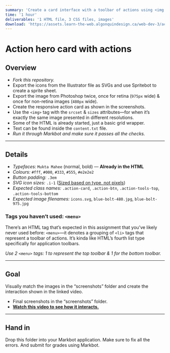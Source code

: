 ```yaml
---
summary: 'Create a card interface with a toolbar of actions using <img srcset> and SVG icons.'
time: '1 hour'
deliverables: '1 HTML file, 3 CSS files, images'
download: 'https://assets.learn-the-web.algonquindesign.ca/web-dev-3/action-hero-card-with-actions-download.zip'
---
```


# Action hero card with actions

## Overview

- *Fork this repository.*
- Export the icons from the Illustrator file as SVGs and use Spritebot to create a sprite sheet.
- Export the image from Photoshop twice, once for retina (`975px` wide) & once for non-retina images (`480px` wide).
- Create the responsive action card as shown in the screenshots.
- Use the `<img>` tag with the `srcset` & `sizes` attributes—for when it’s exactly the same image presented in different resolutions.
- Some of the HTML is already started, just a basic grid wrapper.
- Text can be found inside the `content.txt` file.
- *Run it through Markbot and make sure it passes all the checks.*

---

## Details

- *Typefaces:* `Mukta Mahee` (normal, bold) — **Already in the HTML**
- *Colours:* `#fff`, `#000`, `#333`, `#555`, `#e2e2e2`
- *Button padding:* `.3em`
- *SVG icon sizes:* `.i-1` ([Sized based on type, not pixels](https://learn-the-web.algonquindesign.ca/topics/typografier-cheat-sheet/#icons))
- *Expected class names:* `.action-card`, `.action-btn`, `.action-tools-top`, `.action-tools-bottom`
- *Expected image filenames:* `icons.svg`, `blue-bolt-480.jpg`, `blue-bolt-975.jpg`

### Tags you haven’t used: `<menu>`

There’s an HTML tag that’s expected in this assignment that you’ve likely never used before: `<menu>`—it denotes a grouping of `<li>` tags that represent a toolbar of actions. It’s kinda like HTML’s fourth list type specifically for application toolbars.

*Use 2 `<menu>` tags: 1 to represent the top toolbar & 1 for the bottom toolbar.*

---

## Goal

Visually match the images in the “screenshots” folder and create the interaction shown in the linked video.

- Final screenshots in the “screenshots” folder.
- [**Watch this video to see how it interacts.**](https://youtu.be/ebO3u8ZWo4M)

---

## Hand in

Drop this folder into your Markbot application. Make sure to fix all the errors. And submit for grades using Markbot.
